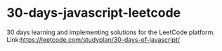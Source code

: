 # 30-days-javascript-leetcode
30 days learning and implementing solutions for the LeetCode platform. Link:https://leetcode.com/studyplan/30-days-of-javascript/ 
